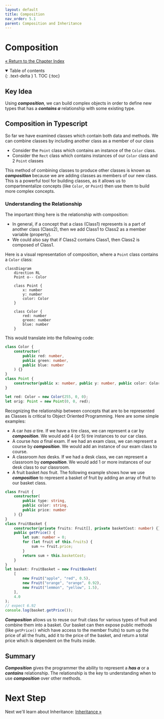 ```yaml
---
layout: default
title: Composition
nav_order: 5.1
parent: Composition and Inheritance
---
```


# Composition

[&laquo; Return to the Chapter Index](index.md)

<details open markdown="block">
  <summary>
    Table of contents
  </summary>
  {: .text-delta }
1. TOC
{:toc}
</details>

## Key Idea

Using **_composition_**, we can build complex objects in order to define new types that has a **_contains a_** relationship with some existing type.

## Composition in Typescript

So far we have examined classes which contain both data and methods. We can combine classes by including another class as a member of our class

-   Consider the `Point` class which contains an instance of the `Color` class.
-   Consider the `Rect` class which contains instances of our `Color` class and 2 `Point` classes

This method of combining classes to produce other classes is known as **_composition_** because we are adding classes as members of our new class.
This is a powerful tool for building classes, as it allows us to compartmentalize concepts (like `Color`, or `Point`) then use them to build more complex concepts.

### Understanding the Relationship

The important thing here is the relationship with composition:

-   In general, if a concept that a class (Class1) represents is a part of another class (Class2), then we add Class1 to Class2 as a member variable (property).
-   We could also say that if Class2 contains Class1, then Class2 is composed of Class1.

Here is a visual representation of composition, where a `Point` class contains a `Color` class:

```mermaid
classDiagram
    direction RL
    Point o-- Color

    class Point {
        x: number
        y: number
        color: Color
    }

    class Color {
        red: number
        green: number
        blue: number
    }
```

This would translate into the following code:

```typescript
class Color {
    constructor(
        public red: number,
        public green: number,
        public blue: number
    ) {}
}
class Point {
    constructor(public x: number, public y: number, public color: Color) {}
}

let red: Color = new Color(255, 0, 0);
let orig: Point = new Point(0, 0, red);
```

Recognizing the relationship between concepts that are to be represented as Classes is critical to Object Oriented Programming. Here are some simple examples:

-   A car _has a_ tire. If we have a tire class, we can represent a car by **_composition_**. We would add 4 (or 5) tire instances to our car class.
-   A course _has a_ final exam. If we had an exam class, we can represent a course by **_composition_**. We would add an instance of our exam class to course.
-   A classroom _has_ desks. If we had a desk class, we can represent a classroom by **_composition_**. We would add 1 or more instances of our desk class to our classroom.
-   A fruit basket _has_ fruit. The following example shows how we use **_composition_** to represent a basket of fruit by adding an array of fruit to our basket class.

```typescript
class Fruit {
    constructor(
        public type: string,
        public color: string,
        public price: number
    ) {}
}
class FruitBasket {
    constructor(private fruits: Fruit[], private basketCost: number) {}
    public getPrice() {
        let sum: number = 0;
        for (let fruit of this.fruits) {
            sum += fruit.price;
        }
        return sum + this.basketCost;
    }
}
let basket: FruitBasket = new FruitBasket(
    [
        new Fruit("apple", "red", 0.5),
        new Fruit("orange", "orange", 0.92),
        new Fruit("lemmon", "yellow", 1.5),
    ],
    4.0
);
// expect 6.92
console.log(basket.getPrice());
```

**_Composition_** allows us to reuse our fruit class for various types of fruit and combine them into a basket. Our basket can then expose public methods (like `getPrice()` which have access to the member fruits) to sum up the price of all the fruits, add it to the price of the basket, and return a total price which is dependent on the fruits inside.

## Summary

**_Composition_** gives the programmer the ability to represent a **_has a_** or a **_contains_** relationship. The relationship is the key to understanding when to use **_composition_** over other methods.

# Next Step

Next we'll learn about Inheritance: [Inheritance &raquo;](../5-composition-inheritance/inheritance.md)
